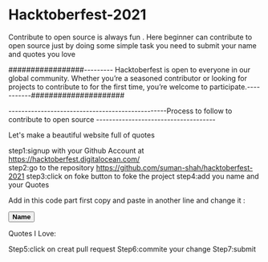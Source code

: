 # Hacktoberfest-2021
Contribute to open source is always fun . Here beginner can contribute to open source just by doing some simple task you need to submit your name and quotes you love

#################--------- Hacktoberfest is open to everyone in our global community. Whether you’re a seasoned contributor or looking for projects to contribute to for the first time, you’re welcome to participate.-----------#####################                       

-------------------------------------------------Process to follow to contribute to open source -------------------------------------

Let's make a beautiful website full of quotes 

step1:signup with your Github Account at https://hacktoberfest.digitalocean.com/                                        
step2:go to the repository https://github.com/suman-shah/hacktoberfest-2021
step3:click on foke button to foke the project
step4:add you name and your Quotes 

Add in this code part first copy and paste in another line and change it :

<button><b>Name</b></button>
<p>Quotes I Love:   </p>

Step5:click on creat pull request 
Step6:commite your change 
Step7:submit


